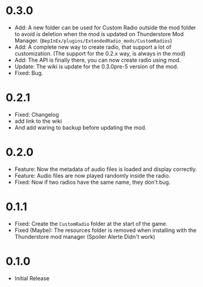 # 0.3.0
- Add: A new folder can be used for Custom Radio outside the mod folder to avoid is deletion when the mod is updated on Thunderstore Mod Manager. (`BepInEx/plugins/ExtendedRadio_mods/CustomRadios`)
- Add: A complete new way to create radio, that support a lot of customization. (The support for the 0.2.x way, is always in the mod)
- Add: The API is finally there, you can now create radio using mod.
- Update: The wiki is update for the 0.3.0pre-5 version of the mod.
- Fixed: Bug.

# 0.2.1
- Fixed: Changelog
- add link to the wiki
- And add waring to backup before updating the mod.

# 0.2.0
- Feature: Now the metadata of audio files is loaded and display correctly.
- Feature: Audio files are now played randomly inside the radio.
- Fixed: Now if two radios have the same name, they don't bug.

# 0.1.1
- Fixed: Create the `CustomRadio` folder at the start of the game.
- Fixed (Maybe): The resources folder is removed when installing with the Thunderstore mod manager (Spoiler Alerte Didn't work)

# 0.1.0
- Initial Release